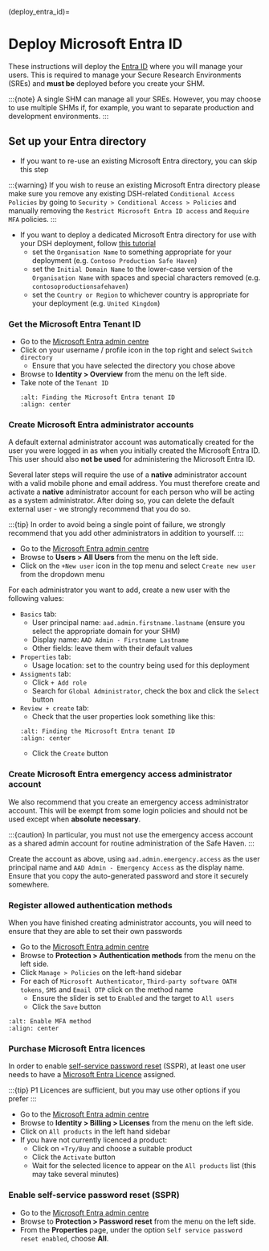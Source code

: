 (deploy_entra_id)=

# Deploy Microsoft Entra ID

These instructions will deploy the [Entra ID](https://www.microsoft.com/en-gb/security/business/identity-access/microsoft-entra-id) where you will manage your users.
This is required to manage your Secure Research Environments (SREs) and **must be** deployed before you create your SHM.

:::{note}
A single SHM can manage all your SREs.
However, you may choose to use multiple SHMs if, for example, you want to separate production and development environments.
:::

## Set up your Entra directory

- If you want to re-use an existing Microsoft Entra directory, you can skip this step

:::{warning}
If you wish to reuse an existing Microsoft Entra directory please make sure you remove any existing DSH-related `Conditional Access Policies` by going to `Security > Conditional Access > Policies` and manually removing the `Restrict Microsoft Entra ID access` and `Require MFA` policies.
:::

- If you want to deploy a dedicated Microsoft Entra directory for use with your DSH deployment, follow [this tutorial](https://learn.microsoft.com/en-us/entra/fundamentals/create-new-tenant)
    - set the `Organisation Name` to something appropriate for your deployment (e.g. `Contoso Production Safe Haven`)
    - set the `Initial Domain Name` to the lower-case version of the `Organisation Name` with spaces and special characters removed (e.g. `contosoproductionsafehaven`)
    - set the `Country or Region` to whichever country is appropriate for your deployment (e.g. `United Kingdom`)


### Get the Microsoft Entra Tenant ID

- Go to the [Microsoft Entra admin centre](https://entra.microsoft.com/)
- Click on your username / profile icon in the top right and select `Switch directory`
  - Ensure that you have selected the directory you chose above
- Browse to **Identity > Overview** from the menu on the left side.
- Take note of the `Tenant ID`
  ```{image} ../_static/deployment/entra_tenant_id.png
  :alt: Finding the Microsoft Entra tenant ID
  :align: center
  ```

### Create Microsoft Entra administrator accounts

A default external administrator account was automatically created for the user you were logged in as when you initially created the Microsoft Entra ID.
This user should also **not be used** for administering the Microsoft Entra ID.

Several later steps will require the use of a **native** administrator account with a valid mobile phone and email address.
You must therefore create and activate a **native** administrator account for each person who will be acting as a system administrator.
After doing so, you can delete the default external user - we strongly recommend that you do so.

:::{tip}
In order to avoid being a single point of failure, we strongly recommend that you add other administrators in addition to yourself.
:::

- Go to the [Microsoft Entra admin centre](https://entra.microsoft.com/)
- Browse to **Users > All Users** from the menu on the left side.
- Click on the `+New user` icon in the top menu and select `Create new user` from the dropdown menu

For each administrator you want to add, create a new user with the following values:

- `Basics` tab:
  - User principal name: `aad.admin.firstname.lastname` (ensure you select the appropriate domain for your SHM)
  - Display name: `AAD Admin - Firstname Lastname`
  - Other fields: leave them with their default values
- `Properties` tab:
  - Usage location: set to the country being used for this deployment
- `Assigments` tab:
  - Click `+ Add role`
  - Search for `Global Administrator`, check the box and click the `Select` button
- `Review + create` tab:
  - Check that the user properties look something like this:
  ```{image} ../_static/deployment/entra_tenant_id.png
  :alt: Finding the Microsoft Entra tenant ID
  :align: center
  ```
  - Click the `Create` button

### Create Microsoft Entra emergency access administrator account

We also recommend that you create an emergency access administrator account.
This will be exempt from some login policies and should not be used except when **absolute necessary**.

:::{caution}
In particular, you must not use the emergency access account as a shared admin account for routine administration of the Safe Haven.
:::

Create the account as above, using `aad.admin.emergency.access` as the user principal name and `AAD Admin - Emergency Access` as the display name.
Ensure that you copy the auto-generated password and store it securely somewhere.

### Register allowed authentication methods

When you have finished creating administrator accounts, you will need to ensure that they are able to set their own passwords

- Go to the [Microsoft Entra admin centre](https://entra.microsoft.com/)
- Browse to **Protection > Authentication methods** from the menu on the left side.
- Click `Manage > Policies` on the left-hand sidebar
- For each of `Microsoft Authenticator`, `Third-party software OATH tokens`, `SMS` and `Email OTP` click on the method name
    - Ensure the slider is set to `Enabled` and the target to `All users`
    - Click the `Save` button

```{image} ../_static/deployment/enable_mfa_method.png
:alt: Enable MFA method
:align: center
```

### Purchase Microsoft Entra licences

In order to enable [self-service password reset](https://learn.microsoft.com/en-us/entra/identity/authentication/concept-sspr-licensing) (SSPR), at least one user needs to have a [Microsoft Entra Licence](https://www.microsoft.com/en-gb/security/business/microsoft-entra-pricing) assigned.

:::{tip}
P1 Licences are sufficient, but you may use other options if you prefer
:::

- Go to the [Microsoft Entra admin centre](https://entra.microsoft.com/)
- Browse to **Identity > Billing > Licenses** from the menu on the left side.
- Click on `All products` in the left hand sidebar
- If you have not currently licenced a product:
  - Click on `+Try/Buy` and choose a suitable product
  - Click the `Activate` button
  - Wait for the selected licence to appear on the `All products` list (this may take several minutes)

### Enable self-service password reset (SSPR)

- Go to the [Microsoft Entra admin centre](https://entra.microsoft.com/)
- Browse to **Protection > Password reset** from the menu on the left side.
- From the **Properties** page, under the option `Self service password reset enabled`, choose **All**.
